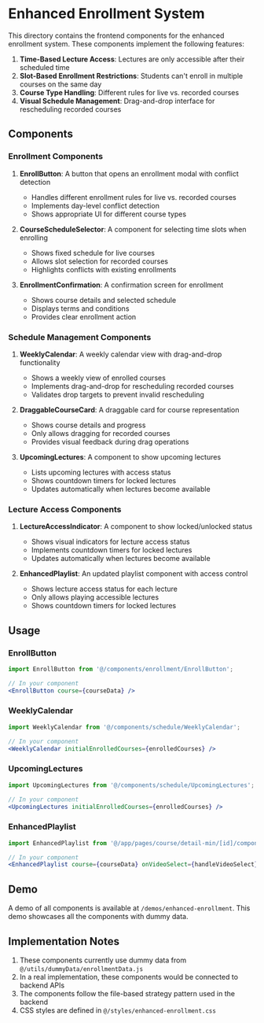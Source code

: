 # Enhanced Enrollment System

This directory contains the frontend components for the enhanced enrollment system. These components implement the following features:

1. **Time-Based Lecture Access**: Lectures are only accessible after their scheduled time
2. **Slot-Based Enrollment Restrictions**: Students can't enroll in multiple courses on the same day
3. **Course Type Handling**: Different rules for live vs. recorded courses
4. **Visual Schedule Management**: Drag-and-drop interface for rescheduling recorded courses

## Components

### Enrollment Components

1. **EnrollButton**: A button that opens an enrollment modal with conflict detection
   - Handles different enrollment rules for live vs. recorded courses
   - Implements day-level conflict detection
   - Shows appropriate UI for different course types

2. **CourseScheduleSelector**: A component for selecting time slots when enrolling
   - Shows fixed schedule for live courses
   - Allows slot selection for recorded courses
   - Highlights conflicts with existing enrollments

3. **EnrollmentConfirmation**: A confirmation screen for enrollment
   - Shows course details and selected schedule
   - Displays terms and conditions
   - Provides clear enrollment action

### Schedule Management Components

1. **WeeklyCalendar**: A weekly calendar view with drag-and-drop functionality
   - Shows a weekly view of enrolled courses
   - Implements drag-and-drop for rescheduling recorded courses
   - Validates drop targets to prevent invalid rescheduling

2. **DraggableCourseCard**: A draggable card for course representation
   - Shows course details and progress
   - Only allows dragging for recorded courses
   - Provides visual feedback during drag operations

3. **UpcomingLectures**: A component to show upcoming lectures
   - Lists upcoming lectures with access status
   - Shows countdown timers for locked lectures
   - Updates automatically when lectures become available

### Lecture Access Components

1. **LectureAccessIndicator**: A component to show locked/unlocked status
   - Shows visual indicators for lecture access status
   - Implements countdown timers for locked lectures
   - Updates automatically when lectures become available

2. **EnhancedPlaylist**: An updated playlist component with access control
   - Shows lecture access status for each lecture
   - Only allows playing accessible lectures
   - Shows countdown timers for locked lectures

## Usage

### EnrollButton

```jsx
import EnrollButton from '@/components/enrollment/EnrollButton';

// In your component
<EnrollButton course={courseData} />
```

### WeeklyCalendar

```jsx
import WeeklyCalendar from '@/components/schedule/WeeklyCalendar';

// In your component
<WeeklyCalendar initialEnrolledCourses={enrolledCourses} />
```

### UpcomingLectures

```jsx
import UpcomingLectures from '@/components/schedule/UpcomingLectures';

// In your component
<UpcomingLectures initialEnrolledCourses={enrolledCourses} />
```

### EnhancedPlaylist

```jsx
import EnhancedPlaylist from '@/app/pages/course/detail-min/[id]/components/EnhancedPlaylist';

// In your component
<EnhancedPlaylist course={courseData} onVideoSelect={handleVideoSelect} />
```

## Demo

A demo of all components is available at `/demos/enhanced-enrollment`. This demo showcases all the components with dummy data.

## Implementation Notes

1. These components currently use dummy data from `@/utils/dummyData/enrollmentData.js`
2. In a real implementation, these components would be connected to backend APIs
3. The components follow the file-based strategy pattern used in the backend
4. CSS styles are defined in `@/styles/enhanced-enrollment.css`
